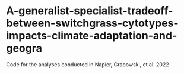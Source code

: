 # A-generalist-specialist-tradeoff-between-switchgrass-cytotypes-impacts-climate-adaptation-and-geogra
Code for the analyses conducted in Napier, Grabowski, et al. 2022
